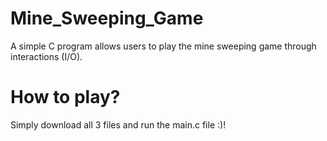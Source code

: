 # Mine_Sweeping_Game
A simple C program allows users to play the mine sweeping game through interactions (I/O).

# How to play?
Simply download all 3 files and run the main.c file :)!
